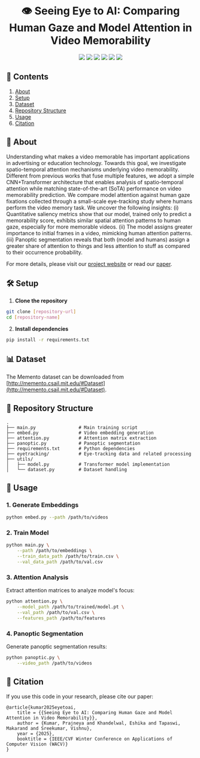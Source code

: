 <div align="center">
    <h1>👁️ Seeing Eye to AI: Comparing Human Gaze and Model Attention in Video Memorability</h1>
    <a><img src="https://img.shields.io/badge/python-3.8-blue"></a>
    <a"><img src="https://img.shields.io/badge/made_with-pytorch-red"></a>
    <a><img src="https://img.shields.io/badge/dataset-Memento-orange"></a>
    <a href="https://arxiv.org/abs/2311.16484"><img src="https://img.shields.io/badge/arXiv-2311.16484-f9f107.svg"></a>
    <a href="https://katha-ai.github.io/projects/video-memorability/"><img src="https://img.shields.io/website?up_message=up&up_color=green&down_message=down&down_color=red&url=https%3A%2F%2Fkatha-ai.github.io%2Fprojects%2Fvideo-memorability%2F&link=https%3A%2F%2Fkatha-ai.github.io%2Fprojects%2Fvideo-memorability%2F"></a>
    <a href="https://www.youtube.com/watch?v=oS_10WeHiHQ"><img src="https://badges.aleen42.com/src/youtube.svg"></a>
</div>

## 📑 Contents
1. [About](#about)
2. [Setup](#setup)
3. [Dataset](#dataset)
4. [Repository Structure](#repository-structure)
5. [Usage](#usage)
6. [Citation](#citation)

## 🤖 About
Understanding what makes a video memorable has important applications in advertising or education technology. Towards this goal, we investigate spatio-temporal attention mechanisms underlying video memorability. Different from previous works that fuse multiple features, we adopt a simple CNN+Transformer architecture that enables analysis of spatio-temporal attention while matching state-of-the-art (SoTA) performance on video memorability prediction. We compare model attention against human gaze fixations collected through a small-scale eye-tracking study where humans perform the video memory task. We uncover the following insights: (i) Quantitative saliency metrics show that our model, trained only to predict a memorability score, exhibits similar spatial attention patterns to human gaze, especially for more memorable videos. (ii) The model assigns greater importance to initial frames in a video, mimicking human attention patterns. (iii) Panoptic segmentation reveals that both (model and humans) assign a greater share of attention to things and less attention to stuff as compared to their occurrence probability.

For more details, please visit our [project website](https://kumar-prajneya.github.io/SeeingEyeToAI) or read our [paper](https://arxiv.org/abs/2311.16484).

## 🛠️ Setup

1. **Clone the repository**
```bash
git clone [repository-url]
cd [repository-name]
```

2. **Install dependencies**
```bash
pip install -r requirements.txt
```

## 📊 Dataset

The Memento dataset can be downloaded from [http://memento.csail.mit.edu/#Dataset](http://memento.csail.mit.edu/#Dataset). 

## 📁 Repository Structure

```
.
├── main.py                # Main training script
├── embed.py               # Video embedding generation
├── attention.py           # Attention matrix extraction
├── panoptic.py            # Panoptic segmentation
├── requirements.txt       # Python dependencies
├── eyetracking/           # Eye-tracking data and related processing
├── utils/
│   ├── model.py           # Transformer model implementation
│   └── dataset.py         # Dataset handling
```

## 🚀 Usage

### 1. Generate Embeddings
```bash
python embed.py --path /path/to/videos
```

### 2. Train Model
```bash
python main.py \
    --path /path/to/embeddings \
    --train_data_path /path/to/train.csv \
    --val_data_path /path/to/val.csv
```

### 3. Attention Analysis
Extract attention matrices to analyze model's focus:
```bash
python attention.py \
    --model_path /path/to/trained/model.pt \
    --val_path /path/to/val.csv \
    --features_path /path/to/features
```

### 4. Panoptic Segmentation
Generate panoptic segmentation results:
```bash
python panoptic.py \
    --video_path /path/to/videos
```

## 📝 Citation
If you use this code in your research, please cite our paper:
```
@article{kumar2025eyetoai,
    title = {{Seeing Eye to AI: Comparing Human Gaze and Model Attention in Video Memorability}},
    author = {Kumar, Prajneya and Khandelwal, Eshika and Tapaswi, Makarand and Sreekumar, Vishnu},
    year = {2025},
    booktitle = {IEEE/CVF Winter Conference on Applications of Computer Vision (WACV)}
}
```
